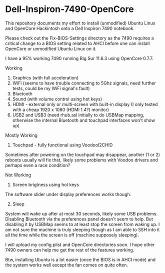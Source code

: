 # Dell-Inspiron-7490-OpenCore

This repository documents my effort to install (unmodified) Ubuntu Linux and OpenCore Hackintosh onto a Dell Inspiron 7490 notebook.

Please check out the Fix-BIOS-Settings directory as the 7490 requires a critical change to a BIOS setting related to AHCI before one can install OpenCore or unmodified Ubuntu Linux on it.

I have a 95% working 7490 running Big Sur 11.6.3 using OpenCore 0.7.7.

Working

1. Graphics (with full acceleration)
2. WiFi (seems to have trouble connecting to 5Ghz signals, need further tests, could be my WiFi signal's fault)
3. Bluetooth
4. Sound (with volume control using hot keys)
5. HDMI - external only or multi-screen with built-in display (I only tested with a cheap 1920 x 1080 (HDMI 1.4?) monitor)
6. USB2 and USB3 (need rhub.asl initially to do USBMap mapping, otherwise the internal Bluetooth and touchpad interfaces won't show up)

Mostly Working

1. Touchpad - fully functional using VoodooI2CHID

Sometimes after powering on the touchpad may disappear, another (1 or 2) reboots usually will fix that, likely some problems with Voodoo drivers and perhaps even a race condition?

Not Working

1. Screen brigtness using hot keys

The software slider under display preferences works though.

2. Sleep

System will wake up after at most 30 seconds, likely some USB problems. Disabling Bluetooth via the preferences panel doesn't seem to help. But disabling it by USBMap seems to at least stop the screen from waking up. I am not sure the machine is truly sleeping though as I am able to SSH into it all the time while the screen is off (machine supposely sleeping).

I will upload my config.plist and OpenCore directories soon. I hope other 7490 owners can help me get the rest of the features working.

Btw, installing Ubuntu is a lot easier (once the BIOS is in AHCI mode) and the system works well except the fan comes on quite often.

